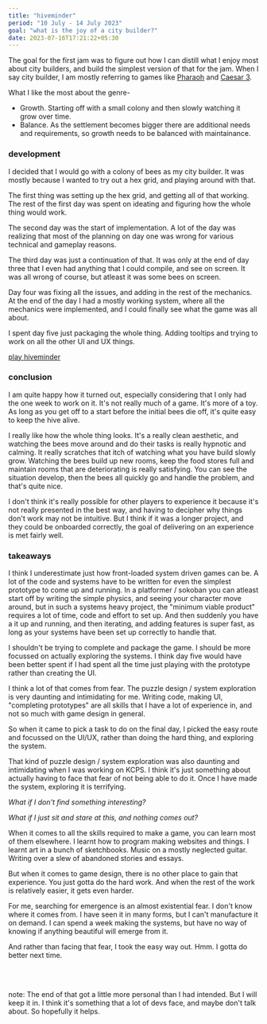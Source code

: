```yaml
---
title: "hiveminder"
period: "10 July - 14 July 2023"
goal: "what is the joy of a city builder?"
date: 2023-07-16T17:21:22+05:30
---
```


The goal for the first jam was to figure out how I can distill what I enjoy most about
city builders, and build the simplest version of that for the jam. When I say city builder,
I am mostly referring to games like [Pharaoh](https://store.steampowered.com/app/1351080/Pharaoh_A_New_Era/) and [Caesar 3](https://store.steampowered.com/app/517790/Caesar_3/).

What I like the most about the genre-
- Growth. Starting off with a small colony and then slowly watching it grow over time.
- Balance. As the settlement becomes bigger there are additional needs and requirements, so growth
needs to be balanced with maintainance.

### development

I decided that I would go with a colony of bees as my city builder. It was mostly because I
wanted to try out a hex grid, and playing around with that.

The first thing was setting up the hex grid, and getting all of that working. The rest of the
first day was spent on ideating and figuring how the whole thing would work.

The second day was the start of implementation. A lot of the day was realizing that most of the
planning on day one was wrong for various technical and gameplay reasons.

The third day was just a continuation of that. It was only at the end of day three that I even
had anything that I could compile, and see on screen. It was all wrong of course, but atleast it
was some bees on screen.

Day four was fixing all the issues, and adding in the rest of the mechanics.  At the
end of the day I had a mostly working system, where all the mechanics were implemented, and I
could finally see what the game was all about.

I spent day five just packaging the whole thing. Adding tooltips and trying to work on all the
other UI and UX things.

[play hiveminder](https://chapliboy.itch.io/hiveminder?secret=Fjx5iHuzia3TMHdVwpeJJmIhOk)

### conclusion

I am quite happy how it turned out, especially considering that I only had the one week to work
on it. It's not really much of a game. It's more of a toy. As long as you get off to a start before
the initial bees die off, it's quite easy to keep the hive alive.

I really like how the whole thing looks. It's a really clean aesthetic, and watching the bees move
around and do their tasks is really hypnotic and calming. It really scratches that itch of watching
what you have build slowly grow. Watching the bees build up new rooms, keep the food stores full and
maintain rooms that are deteriorating is really satisfying. You can see the situation develop, then
the bees all quickly go and handle the problem, and that's quite nice.

I don't think it's really possible for other players to experience it because it's not really
presented in the best way, and having to decipher why things don't work may not be intuitive. But
I think if it was a longer project, and they could be onboarded correctly, the goal of delivering
on an experience is met fairly well.

### takeaways

I think I underestimate just how front-loaded system driven games can be. A lot of the code and
systems have to be written for even the simplest prototype to come up and running. In a platformer / sokoban
you can atleast start off by writing the simple physics, and seeing your character move around, but
in such a systems heavy project, the "minimum viable product" requires a lot of time, code and
effort to set up.
And then suddenly you have a it up and running, and then iterating, and adding features
is super fast, as long as your systems have been set up correctly to handle that.

I shouldn't be trying to complete and package the game. I should be more focussed
on actually exploring the systems. I think day five would have been better spent if I had spent
all the time just playing with the prototype rather than creating the UI.

I think a lot of that comes from fear. The puzzle design / system exploration is very daunting and
intimidating for me. Writing code, making UI, "completing prototypes" are all skills that I have a
lot of experience in, and not so much with game design in general.

So when it came to pick a task to do on the final day, I picked the easy route and focussed on the
UI/UX, rather than doing the hard thing, and exploring the system.

That kind of puzzle design / system exploration was also daunting and intimidating when I was working
on KCPS. I think it's just something about actually having to face that fear of not being able to do it.
Once I have made the system, exploring it is terrifying.

_What if I don't find something interesting?_

_What if I just sit and stare at this, and nothing comes out?_

When it comes to all the skills required to make a game, you can learn most of them elsewhere. I
learnt how to program making websites and things. I learnt art in a bunch of sketchbooks. Music
on a mostly neglected guitar. Writing over a slew of abandoned stories and essays.

But when it comes to game design, there is no other place to gain that experience. You just gotta
do the hard work. And when the rest of the work is relatively easier, it gets even harder.

For me, searching for emergence is an almost existential fear. I don't know where it comes from.
I have seen it in many forms, but I can't manufacture it on demand. I can spend a week making
the systems, but have no way of knowing if anything beautiful will emerge from it.

And rather than facing that fear, I took the easy way out. Hmm. I gotta do better next time.

<br><br>
<div class="note">
note: The end of that got a little more personal than I had intended. But I will keep it in.
I think it's something that a lot of devs face, and maybe don't talk about. So hopefully it helps.
</div>
